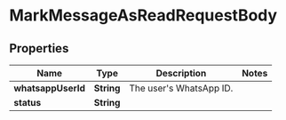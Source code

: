 

# MarkMessageAsReadRequestBody


## Properties

Name | Type | Description | Notes
------------ | ------------- | ------------- | -------------
**whatsappUserId** | **String** | The user&#39;s WhatsApp ID. | 
**status** | **String** |  | 



